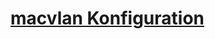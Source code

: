 # [macvlan Konfiguration](https://github.com/JoeFri2k/Synology/blob/86f6962ef5cef5231314ea18e0ec913983aca433/macvlan/macvlan-config.md)
